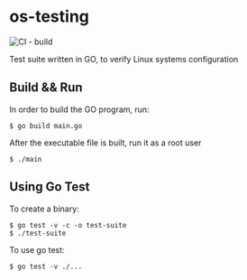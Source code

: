 # os-testing

![CI - build](https://github.com/sebastian-pazmay/os-testing/workflows/Build%20Docker%20Image%20CI/badge.svg)

Test suite written in GO, to verify Linux systems configuration

## Build && Run

In order to build the GO program, run:

```
$ go build main.go
```

After the executable file is built, run it as a root user

```
$ ./main
```

## Using Go Test

To create a binary:

```
$ go test -v -c -o test-suite
$ ./test-suite
```

To use go test:

```
$ go test -v ./...
```
